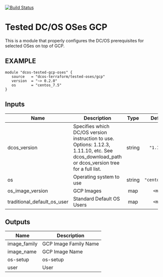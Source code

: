 [![Build Status](https://jenkins-terraform.mesosphere.com/service/dcos-terraform-jenkins/job/dcos-terraform/job/terraform-template-gcp-tested-oses/job/master/badge/icon)](https://jenkins-terraform.mesosphere.com/service/dcos-terraform-jenkins/job/dcos-terraform/job/terraform-template-gcp-tested-oses/job/master/)
# Tested DC/OS OSes GCP

This is a module that properly configures the DC/OS prerequisites for selected OSes on top of GCP.

## EXAMPLE

```hcl
module "dcos-tested-gcp-oses" {
   source   = "dcos-terraform/tested-oses/gcp"
   version  = "~> 0.2.0"
   os       = "centos_7.5"
}
```

## Inputs

| Name | Description | Type | Default | Required |
|------|-------------|:----:|:-----:|:-----:|
| dcos\_version | Specifies which DC/OS version instruction to use. Options: 1.12.3, 1.11.10, etc. See dcos_download_path or dcos_version tree for a full list. | string | `"1.12.3"` | no |
| os | Operating system to use | string | `"centos_7.5"` | no |
| os\_image\_version | GCP Images | map | `<map>` | no |
| traditional\_default\_os\_user | Standard Default OS Users | map | `<map>` | no |

## Outputs

| Name | Description |
|------|-------------|
| image\_family | GCP Image Family Name |
| image\_name | GCP Image Name |
| os-setup | os-setup |
| user | User |
